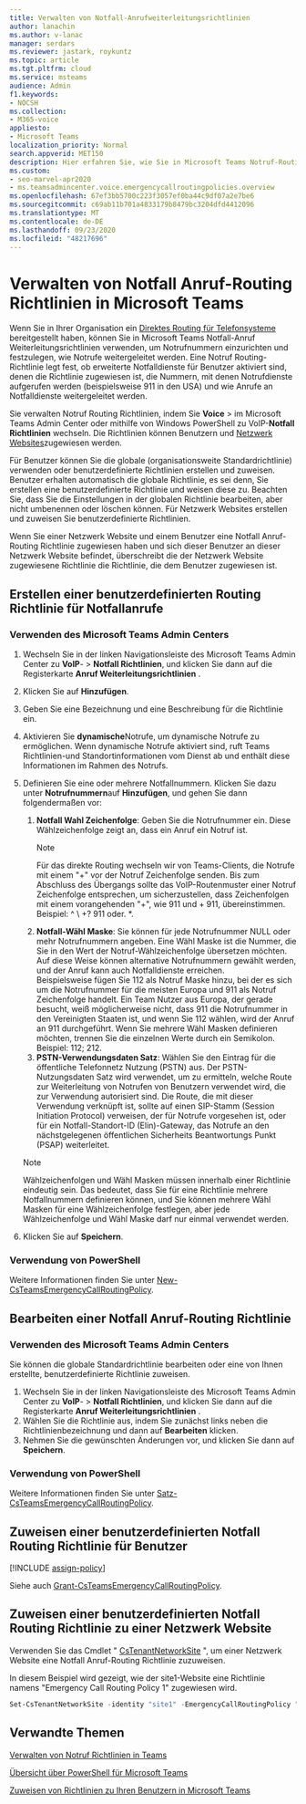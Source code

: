 ```yaml
---
title: Verwalten von Notfall-Anrufweiterleitungsrichtlinien
author: lanachin
ms.author: v-lanac
manager: serdars
ms.reviewer: jastark, roykuntz
ms.topic: article
ms.tgt.pltfrm: cloud
ms.service: msteams
audience: Admin
f1.keywords:
- NOCSH
ms.collection:
- M365-voice
appliesto:
- Microsoft Teams
localization_priority: Normal
search.appverid: MET150
description: Hier erfahren Sie, wie Sie in Microsoft Teams Notruf-Routing Richtlinien verwenden und verwalten, um Notrufnummern einzurichten und festzulegen, wie Notrufe weitergeleitet werden.
ms.custom:
- seo-marvel-apr2020
- ms.teamsadmincenter.voice.emergencycallroutingpolicies.overview
ms.openlocfilehash: 67ef3bb5700c223f3057ef0ba44c9df07a2e7be6
ms.sourcegitcommit: c69ab11b701a4833179b8479bc3204dfd4412096
ms.translationtype: MT
ms.contentlocale: de-DE
ms.lasthandoff: 09/23/2020
ms.locfileid: "48217696"
---
```

# <a name="manage-emergency-call-routing-policies-in-microsoft-teams"></a>Verwalten von Notfall Anruf-Routing Richtlinien in Microsoft Teams

Wenn Sie in Ihrer Organisation ein [Direktes Routing für Telefonsysteme](direct-routing-landing-page.md) bereitgestellt haben, können Sie in Microsoft Teams Notfall-Anruf Weiterleitungsrichtlinien verwenden, um Notrufnummern einzurichten und festzulegen, wie Notrufe weitergeleitet werden. Eine Notruf Routing-Richtlinie legt fest, ob erweiterte Notfalldienste für Benutzer aktiviert sind, denen die Richtlinie zugewiesen ist, die Nummern, mit denen Notrufdienste aufgerufen werden (beispielsweise 911 in den USA) und wie Anrufe an Notfalldienste weitergeleitet werden.

Sie verwalten Notruf Routing Richtlinien, indem Sie **Voice**  >  im Microsoft Teams Admin Center oder mithilfe von Windows PowerShell zu VoIP-**Notfall Richtlinien** wechseln. Die Richtlinien können Benutzern und [Netzwerk Websites](cloud-voice-network-settings.md)zugewiesen werden.

Für Benutzer können Sie die globale (organisationsweite Standardrichtlinie) verwenden oder benutzerdefinierte Richtlinien erstellen und zuweisen. Benutzer erhalten automatisch die globale Richtlinie, es sei denn, Sie erstellen eine benutzerdefinierte Richtlinie und weisen diese zu. Beachten Sie, dass Sie die Einstellungen in der globalen Richtlinie bearbeiten, aber nicht umbenennen oder löschen können. Für Netzwerk Websites erstellen und zuweisen Sie benutzerdefinierte Richtlinien.

Wenn Sie einer Netzwerk Website und einem Benutzer eine Notfall Anruf-Routing Richtlinie zugewiesen haben und sich dieser Benutzer an dieser Netzwerk Website befindet, überschreibt die der Netzwerk Website zugewiesene Richtlinie die Richtlinie, die dem Benutzer zugewiesen ist.

## <a name="create-a-custom-emergency-call-routing-policy"></a>Erstellen einer benutzerdefinierten Routing Richtlinie für Notfallanrufe

### <a name="using-the-microsoft-teams-admin-center"></a>Verwenden des Microsoft Teams Admin Centers

1. Wechseln Sie in der linken Navigationsleiste des Microsoft Teams Admin Center zu **VoIP**-  >  **Notfall Richtlinien**, und klicken Sie dann auf die Registerkarte **Anruf Weiterleitungsrichtlinien** .
2. Klicken Sie auf **Hinzufügen**.
3. Geben Sie eine Bezeichnung und eine Beschreibung für die Richtlinie ein.
4. Aktivieren Sie **dynamische**Notrufe, um dynamische Notrufe zu ermöglichen. Wenn dynamische Notrufe aktiviert sind, ruft Teams Richtlinien-und Standortinformationen vom Dienst ab und enthält diese Informationen im Rahmen des Notrufs.
5. Definieren Sie eine oder mehrere Notfallnummern. Klicken Sie dazu unter **Notrufnummern**auf **Hinzufügen**, und gehen Sie dann folgendermaßen vor:
    1. **Notfall Wahl Zeichenfolge**: Geben Sie die Notrufnummer ein. Diese Wählzeichenfolge zeigt an, dass ein Anruf ein Notruf ist.
        > [!NOTE]
        > Für das direkte Routing wechseln wir von Teams-Clients, die Notrufe mit einem "+" vor der Notruf Zeichenfolge senden. Bis zum Abschluss des Übergangs sollte das VoIP-Routenmuster einer Notruf Zeichenfolge entsprechen, um sicherzustellen, dass Zeichenfolgen mit einem vorangehenden "+", wie 911 und + 911, übereinstimmen. Beispiel: ^ \\ +? 911 oder. *.
    2. **Notfall-Wähl Maske**: Sie können für jede Notrufnummer NULL oder mehr Notrufnummern angeben. Eine Wähl Maske ist die Nummer, die Sie in den Wert der Notruf-Wählzeichenfolge übersetzen möchten. Auf diese Weise können alternative Notrufnummern gewählt werden, und der Anruf kann auch Notfalldienste erreichen. <br>Beispielsweise fügen Sie 112 als Notruf Maske hinzu, bei der es sich um die Notrufnummer für die meisten Europa und 911 als Notruf Zeichenfolge handelt. Ein Team Nutzer aus Europa, der gerade besucht, weiß möglicherweise nicht, dass 911 die Notrufnummer in den Vereinigten Staaten ist, und wenn Sie 112 wählen, wird der Anruf an 911 durchgeführt. Wenn Sie mehrere Wähl Masken definieren möchten, trennen Sie die einzelnen Werte durch ein Semikolon. Beispiel: 112; 212.
    3. **PSTN-Verwendungsdaten Satz**: Wählen Sie den Eintrag für die öffentliche Telefonnetz Nutzung (PSTN) aus. Der PSTN-Nutzungsdaten Satz wird verwendet, um zu ermitteln, welche Route zur Weiterleitung von Notrufen von Benutzern verwendet wird, die zur Verwendung autorisiert sind. Die Route, die mit dieser Verwendung verknüpft ist, sollte auf einen SIP-Stamm (Session Initiation Protocol) verweisen, der für Notrufe vorgesehen ist, oder für ein Notfall-Standort-ID (Elin)-Gateway, das Notrufe an den nächstgelegenen öffentlichen Sicherheits Beantwortungs Punkt (PSAP) weiterleitet.

    > [!NOTE]
    > Wählzeichenfolgen und Wähl Masken müssen innerhalb einer Richtlinie eindeutig sein. Das bedeutet, dass Sie für eine Richtlinie mehrere Notfallnummern definieren können, und Sie können mehrere Wähl Masken für eine Wählzeichenfolge festlegen, aber jede Wählzeichenfolge und Wähl Maske darf nur einmal verwendet werden.

6. Klicken Sie auf **Speichern**.

### <a name="using-powershell"></a>Verwendung von PowerShell

Weitere Informationen finden Sie unter [New-CsTeamsEmergencyCallRoutingPolicy](https://docs.microsoft.com/powershell/module/skype/new-csteamsemergencycallroutingpolicy).

## <a name="edit-an-emergency-call-routing-policy"></a>Bearbeiten einer Notfall Anruf-Routing Richtlinie

### <a name="using-the-microsoft-teams-admin-center"></a>Verwenden des Microsoft Teams Admin Centers

Sie können die globale Standardrichtlinie bearbeiten oder eine von Ihnen erstellte, benutzerdefinierte Richtlinie zuweisen.

1. Wechseln Sie in der linken Navigationsleiste des Microsoft Teams Admin Center zu **VoIP**-  >  **Notfall Richtlinien**, und klicken Sie dann auf die Registerkarte **Anruf Weiterleitungsrichtlinien** .
2. Wählen Sie die Richtlinie aus, indem Sie zunächst links neben die Richtlinienbezeichnung und dann auf **Bearbeiten** klicken.
3. Nehmen Sie die gewünschten Änderungen vor, und klicken Sie dann auf **Speichern**.

### <a name="using-powershell"></a>Verwendung von PowerShell

Weitere Informationen finden Sie unter [Satz-CsTeamsEmergencyCallRoutingPolicy](https://docs.microsoft.com/powershell/module/skype/set-csteamsemergencycallroutingpolicy).

## <a name="assign-a-custom-emergency-call-routing-policy-to-users"></a>Zuweisen einer benutzerdefinierten Notfall Routing Richtlinie für Benutzer

[!INCLUDE [assign-policy](includes/assign-policy.md)]

Siehe auch [Grant-CsTeamsEmergencyCallRoutingPolicy](https://docs.microsoft.com/powershell/module/skype/grant-csteamsemergencycallroutingpolicy).

## <a name="assign-a-custom-emergency-call-routing-policy-to-a-network-site"></a>Zuweisen einer benutzerdefinierten Notfall Routing Richtlinie zu einer Netzwerk Website

Verwenden Sie das Cmdlet " [CsTenantNetworkSite](https://docs.microsoft.com/powershell/module/skype/set-cstenantnetworksite) ", um einer Netzwerk Website eine Notfall Anruf-Routing Richtlinie zuzuweisen.

In diesem Beispiel wird gezeigt, wie der site1-Website eine Richtlinie namens "Emergency Call Routing Policy 1" zugewiesen wird.

```PowerShell
Set-CsTenantNetworkSite -identity "site1" -EmergencyCallRoutingPolicy "Emergency Call Routing Policy 1"
```

## <a name="related-topics"></a>Verwandte Themen

[Verwalten von Notruf Richtlinien in Teams](manage-emergency-calling-policies.md)

[Übersicht über PowerShell für Microsoft Teams](teams-powershell-overview.md)

[Zuweisen von Richtlinien zu Ihren Benutzern in Microsoft Teams](assign-policies.md)
